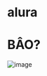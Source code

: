 # alura
# BÂO?
![image](https://github.com/user-attachments/assets/c1b14004-0dee-42ad-8282-8f4673b42dbe)
